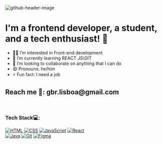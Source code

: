 ![github-header-image](https://github.com/Ga5000/Ga5000/assets/146370905/73c2a0d5-700c-4a22-ab47-08acd74666dc)

<h1> I'm a frontend developer, a student, and a tech enthusiast! 🤔 </h1>

<div>
    <ul>
        <li>👨‍💻 I’m interested in Front-end development</li>
        <li>📝 I’m currently learning REACT JS\GIT</li>
        <li>🤔 I’m looking to collaborate on anything that I can do</li>
        <li>😄 Pronouns: he/him</li>
        <li>⚡ Fun fact: I need a job</li>
    </ul>
</div>

<h2>Reach me 📧: gbr.lisboa@gmail.com</h2>

<br>

<h3>Tech Stack💻: </h3>

[![HTML](https://img.shields.io/badge/HTML-5-orange)](https://developer.mozilla.org/en-US/docs/Web/HTML)
[![CSS](https://img.shields.io/badge/CSS-3-blue)](https://developer.mozilla.org/en-US/docs/Web/CSS)
[![JavaScript](https://img.shields.io/badge/JavaScript-ES6-yellow)](https://developer.mozilla.org/en-US/docs/Web/JavaScript)
[![React](https://img.shields.io/badge/React-17.x-blue)](https://reactjs.org/)
</br>
[![Java](https://img.shields.io/badge/Java-17-red)](https://www.oracle.com/java/)
[![Git](https://img.shields.io/badge/Git-2.x-lightgrey)](https://git-scm.com/)
[![Figma](https://img.shields.io/badge/Figma-Design-purple)](https://www.figma.com/)



